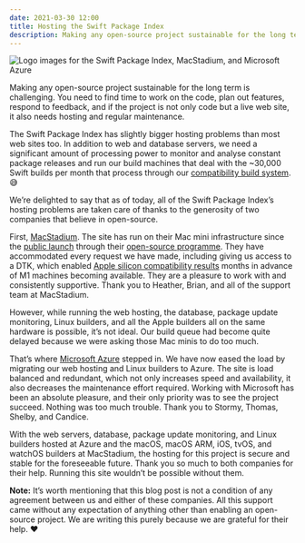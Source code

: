 ```yaml
---
date: 2021-03-30 12:00
title: Hosting the Swift Package Index
description: Making any open-source project sustainable for the long term is challenging in many ways, but with the Swift Package Index we also need significant hardware resources to keep it available.
---
```


![Logo images for the Swift Package Index, MacStadium, and Microsoft Azure](/images/hosted-by-macstadium-and-microsoft-azure.png)

Making any open-source project sustainable for the long term is challenging. You need to find time to work on the code, plan out features, respond to feedback, and if the project is not only code but a live web site, it also needs hosting and regular maintenance.

The Swift Package Index has slightly bigger hosting problems than most web sites too. In addition to web and database servers, we need a significant amount of processing power to monitor and analyse constant package releases and run our build machines that deal with the ~30,000 Swift builds per month that process through our [compatibility build system](https://blog.swiftpackageindex.com/posts/launching-language-and-platform-package-compatibility/). 😅

We’re delighted to say that as of today, all of the Swift Package Index’s hosting problems are taken care of thanks to the generosity of two companies that believe in open-source.

First, [MacStadium](https://macstadium.com). The site has run on their Mac mini infrastructure since the [public launch](https://twitter.com/daveverwer/status/1271447550936186882) through their [open-source programme](https://www.macstadium.com/opensource). They have accommodated every request we have made, including giving us access to a DTK, which enabled [Apple silicon compatibility results](https://blog.swiftpackageindex.com/posts/building-3238-packages-for-apple-silicon/) months in advance of M1 machines becoming available. They are a pleasure to work with and consistently supportive. Thank you to Heather, Brian, and all of the support team at MacStadium.

However, while running the web hosting, the database, package update monitoring, Linux builders, and all the Apple builders all on the same hardware is possible, it’s not ideal. Our build queue had become quite delayed because we were asking those Mac minis to do too much.

That’s where [Microsoft Azure](https://azure.microsoft.com) stepped in. We have now eased the load by migrating our web hosting and Linux builders to Azure. The site is load balanced and redundant, which not only increases speed and availability, it also decreases the maintenance effort required. Working with Microsoft has been an absolute pleasure, and their only priority was to see the project succeed. Nothing was too much trouble. Thank you to Stormy, Thomas, Shelby, and Candice.

With the web servers, database, package update monitoring, and Linux builders hosted at Azure and the macOS, macOS ARM, iOS, tvOS, and watchOS builders at MacStadium, the hosting for this project is secure and stable for the foreseeable future. Thank you so much to both companies for their help. Running this site wouldn’t be possible without them.

**Note:** It’s worth mentioning that this blog post is not a condition of any agreement between us and either of these companies. All this support came without any expectation of anything other than enabling an open-source project. We are writing this purely because we are grateful for their help. ❤️